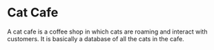 # Cat Cafe

A cat cafe is a coffee shop in which cats are roaming and interact with customers. It is basically a database of all the cats in the cafe. 

